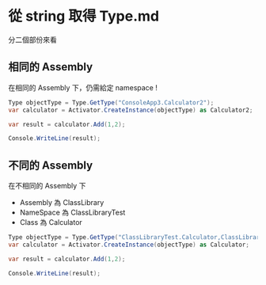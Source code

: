 # 從 string 取得 Type.md

分二個部份來看

## 相同的 Assembly

在相同的 Assembly 下，仍需給定 namespace !

```csharp
Type objectType = Type.GetType("ConsoleApp3.Calculator2");
var calculator = Activator.CreateInstance(objectType) as Calculator2;

var result = calculator.Add(1,2);

Console.WriteLine(result);
```

## 不同的 Assembly

在不相同的 Assembly 下
- Assembly 為 ClassLibrary
- NameSpace 為 ClassLibraryTest
- Class 為 Calculator

```csharp
Type objectType = Type.GetType("ClassLibraryTest.Calculator,ClassLibrary");
var calculator = Activator.CreateInstance(objectType) as Calculator;

var result = calculator.Add(1,2);

Console.WriteLine(result);
```
